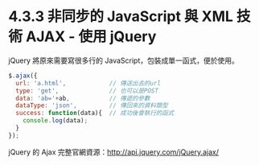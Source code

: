 # 4.3.3 非同步的 JavaScript 與 XML 技術 AJAX - 使用 jQuery

jQuery 將原來需要寫很多行的 JavaScript，包裝成單一函式，便於使用。

```js
$.ajax({
  url: 'a.html',            // 傳送出去的url
  type: 'get',              // 也可以是POST
  data: 'ab='+ab,           // 傳遞的參數
  dataType: 'json',         // 傳回來的資料類型
  success: function(data){  // 成功後會執行的函式
    console.log(data);
  }
});
```

jQuery 的 Ajax 完整官網資源：http://api.jquery.com/jQuery.ajax/



